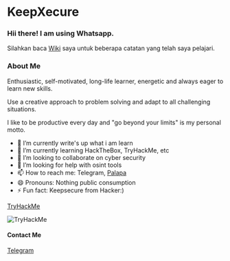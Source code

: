 # KeepXecure
### Hii there! I am using Whatsapp.
Silahkan baca [Wiki](https://github.com/inmyop/inmyop/wiki) saya untuk beberapa catatan yang telah saya pelajari. 

### About Me
Enthusiastic, self-motivated, long-life learner, energetic and always eager to learn new skills.

Use a creative approach to problem solving and adapt to all challenging situations.

I like to be productive every day and "go beyond your limits" is my personal motto.

- 🔭 I’m currently write's up what i am learn
- 🌱 I’m currently learning HackTheBox, TryHackMe, etc
- 👯 I’m looking to collaborate on cyber security
- 🤔 I’m looking for help with osint tools
- 📫 How to reach me: Telegram, [Palapa](https://landing.xecure.world/)
- 😄 Pronouns: Nothing public consumption
- ⚡ Fun fact: Keepsecure from Hacker:)


[TryHackMe](https://tryhackme.com/p/Druzxh)

<img src="https://tryhackme-badges.s3.amazonaws.com/Druzxh.png" alt="TryHackMe"> 

#### Contact Me
[Telegram](https://t.me/inmyopini)
